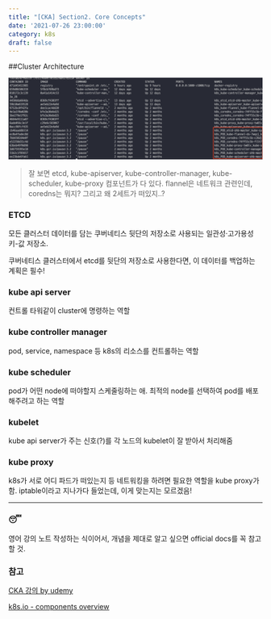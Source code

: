 ```yaml
---
title: "[CKA] Section2. Core Concepts"
date: '2021-07-26 23:00:00'
category: k8s
draft: false
---
```


##Cluster Architecture

![components](./images/kubeadm-docker-ps.png)
>잘 보면 etcd, kube-apiserver, kube-controller-manager, kube-scheduler, kube-proxy 컴포넌트가 다 있다. flannel은 네트워크 관련인데, coredns는 뭐지?
> 그리고 왜 2세트가 떠있지..?

### ETCD
모든 클러스터 데이터를 담는 쿠버네티스 뒷단의 저장소로 사용되는 일관성·고가용성 키-값 저장소.

쿠버네티스 클러스터에서 etcd를 뒷단의 저장소로 사용한다면, 이 데이터를 백업하는 계획은 필수!

### kube api server
컨트롤 타워같이 cluster에 명령하는 역할

### kube controller manager
pod, service, namespace 등 k8s의 리소스를 컨트롤하는 역할

### kube scheduler
pod가 어떤 node에 떠야할지 스케줄링하는 애. 최적의 node를 선택하여 pod를 배포해주려고 하는 역할

### kubelet
kube api server가 주는 신호(?)를 각 노드의 kubelet이 잘 받아서 처리해줌

### kube proxy
k8s가 서로 어디 파드가 떠있는지 등 네트워킹을 하려면 필요한 역할을 kube proxy가 함. iptable이라고 지나가다 들었는데, 이게 맞는지는 모르겠음!


---


### 😴
영어 강의 노트 작성하는 식이어서, 개념을 제대로 알고 싶으면 official docs를 꼭 참고할 것.

### 참고
[CKA 강의 by udemy](https://www.udemy.com/course/certified-kubernetes-administrator-with-practice-tests/learn/lecture/16214516#content)

[k8s.io - components overview](https://kubernetes.io/ko/docs/concepts/overview/components/)
